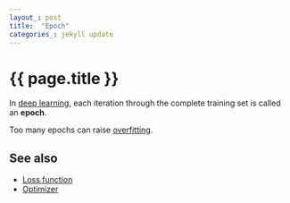 ```yaml
---
layout_: post
title:  "Epoch"
categories_: jekyll update
---
```


# {{ page.title }}

In [deep learning](deep-learning.html), each iteration through the complete training set is called an __epoch__. 

Too many epochs can raise [overfitting](overfitting.html).


## See also

- [Loss function](loss.html) 
- [Optimizer](optimizer.html)
